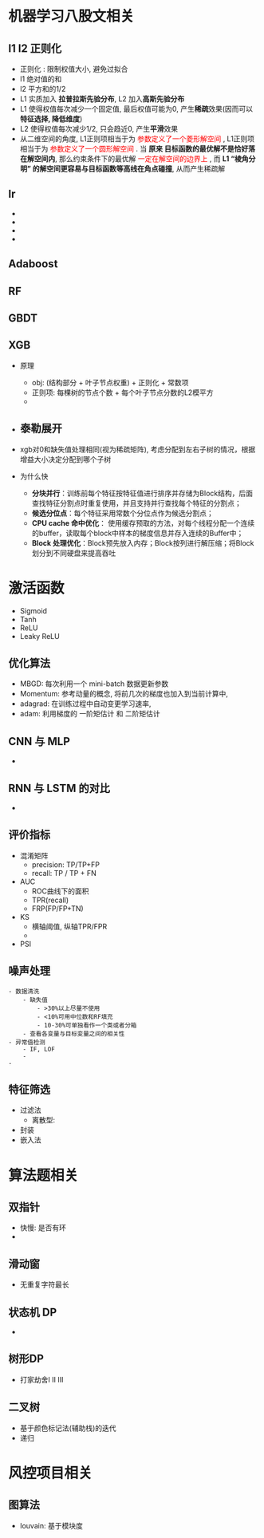 # 机器学习八股文相关
## l1 l2 正则化
- 正则化 : 限制权值大小, 避免过拟合 
- l1 绝对值的和 
- l2 平方和的1/2 
- L1 实质加入 **拉普拉斯先验分布**, L2 加入**高斯先验分布** 
- L1 使得权值每次减少一个固定值, 最后权值可能为0, 产生**稀疏**效果(因而可以**特征选择, 降低维度**)
- L2 使得权值每次减少1/2, 只会趋近0, 产生**平滑**效果  
- 从二维空间的角度, L1正则项相当于为 <font color="red"> 参数定义了一个菱形解空间 </font>, L1正则项相当于为 <font color="red"> 参数定义了一个圆形解空间 </font>. 当  **原来 目标函数的最优解不是恰好落在解空间内**,  那么约束条件下的最优解 <font color="red"> 一定在解空间的边界上 </font>, 而 **L1 “棱角分明” 的解空间更容易与目标函数等高线在角点碰撞**, 从而产生稀疏解 

## lr 
- 
- 
- 
-  

## Adaboost 


## RF 


## GBDT 


## XGB    
- 原理 
    - obj: (结构部分 + 叶子节点权重) + 正则化 + 常数项  
    - 正则项: 每棵树的节点个数 + 每个叶子节点分数的L2模平方 
    - 
- 泰勒展开 
    - 

- xgb对0和缺失值处理相同(视为稀疏矩阵), 考虑分配到左右子树的情况，根据增益大小决定分配到哪个子树 

- 为什么快
    - **分块并行**：训练前每个特征按特征值进行排序并存储为Block结构，后面查找特征分割点时重复使用，并且支持并行查找每个特征的分割点；
    - **候选分位点**：每个特征采用常数个分位点作为候选分割点；
    - **CPU cache 命中优化**： 使用缓存预取的方法，对每个线程分配一个连续的buffer，读取每个block中样本的梯度信息并存入连续的Buffer中；
    - **Block 处理优化**：Block预先放入内存；Block按列进行解压缩；将Block划分到不同硬盘来提高吞吐 


# 激活函数 
- Sigmoid  
- Tanh 
- ReLU 
- Leaky ReLU 

## 优化算法 
- MBGD: 每次利用一个 mini-batch 数据更新参数 
- Momentum: 参考动量的概念, 将前几次的梯度也加入到当前计算中, 
- adagrad: 在训练过程中自动变更学习速率, 
- adam: 利用梯度的 一阶矩估计 和 二阶矩估计


## CNN 与 MLP 
-  


## RNN 与 LSTM 的对比 
-  


## 评价指标  
- 混淆矩阵
    - precision: TP/TP+FP
    - recall: TP / TP + FN
- AUC  
    - ROC曲线下的面积 
    - TPR(recall) 
    - FRP(FP/FP+TN) 
- KS 
    - 横轴阈值, 纵轴TPR/FPR 
    - 
- PSI  

## 噪声处理 
    - 数据清洗  
        - 缺失值
            - >30%以上尽量不使用 
            - <10%可用中位数和RF填充 
            - 10-30%可单独看作一个类或者分箱  
        - 查看各变量与目标变量之间的相关性
    - 异常值检测 
        - IF, LOF 
        - 
    -  

## 特征筛选
- 过滤法
    - 离散型: 
- 封装 
- 嵌入法 






# 算法题相关
## 双指针 
- 快慢: 是否有环 
- 

## 滑动窗 
- 无重复字符最长


## 状态机 DP 
- 

## 树形DP 
- 打家劫舍I II III  

## 二叉树 
- 基于颜色标记法(辅助栈)的迭代 
- 递归   


# 风控项目相关
## 图算法 
- louvain: 基于模块度



